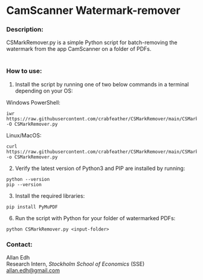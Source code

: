 # CamScanner Watermark-remover

### Description:
CSMarkRemover.py is a simple Python script for batch-removing the watermark from the app CamScanner on a folder of PDFs.<br/>
<br/>
### How to use:
1. Install the script by running one of two below commands in a terminal depending on your OS:

Windows PowerShell:
```
iwr https://raw.githubusercontent.com/crabfeather/CSMarkRemover/main/CSMarkRemover.py -O CSMarkRemover.py
```
Linux/MacOS:
```
curl https://raw.githubusercontent.com/crabfeather/CSMarkRemover/main/CSMarkRemover.py -o CSMarkRemover.py
```
2. Verify the latest version of Python3 and PIP are installed by running:
```
python --version
pip --version
```
3. Install the required libraries:
```
pip install PyMuPDF
```
6. Run the script with Python for your folder of watermarked PDFs:
```
python CSMarkRemover.py <input-folder>
```

### Contact:
Allan Edh\
Research Intern, *Stockholm School of Economics* (SSE)\
allan.edh@gmail.com
